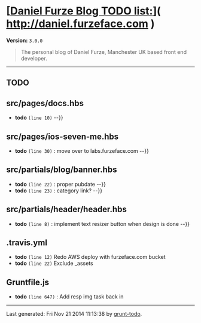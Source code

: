 # [[Daniel Furze Blog TODO list:](http://daniel.furzeface.com)]( http://daniel.furzeface.com )

**Version:** `3.0.0`

> The personal blog of Daniel Furze, Manchester UK based front end developer.

* * *

## TODO

## src/pages/docs.hbs

-  **todo** `(line 10)`  --}}

## src/pages/ios-seven-me.hbs

-  **todo** `(line 30)` : move over to labs.furzeface.com --}}

## src/partials/blog/banner.hbs

-  **todo** `(line 22)` : proper pubdate --}}
-  **todo** `(line 23)` : category link? --}}

## src/partials/header/header.hbs

-  **todo** `(line 8)` : implement text resizer button when design is done --}}

## .travis.yml

-  **todo** `(line 12)`  Redo AWS deploy with furzeface.com bucket
-  **todo** `(line 22)`  Exclude _assets

## Gruntfile.js

-  **todo** `(line 647)` : Add resp img task back in


* * *

Last generated: Fri Nov 21 2014 11:13:38 by [grunt-todo](https://github.com/leny/grunt-todo).
